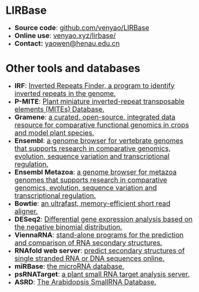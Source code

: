 

# LIRBase
- <font size=4>**Source code**: <a href="https://github.com/venyao/LIRBase" target="_blank">github.com/venyao/LIRBase</a></font> 
- <font size=4>**Online use**: <a href="https://venyao.xyz/lirbase/" target="_blank">venyao.xyz/lirbase/</a></font> 
- <font size=4>**Contact:** [yaowen@henau.edu.cn](mailto:yaowen@henau.edu.cn)</font>

# Other tools and databases
- <font size=4>**IRF**: <a href="https://tandem.bu.edu/irf/irf.download.html" target="_blank">Inverted Repeats Finder, a program to identify inverted repeats in the genome.</a></font>  
- <font size=4>**P-MITE**: <a href="http://pmite.hzau.edu.cn/" target="_blank">Plant miniature inverted-repeat transposable elements (MITEs) Database.</a></font>  
- <font size=4>**Gramene**: <a href="https://www.gramene.org/" target="_blank">a curated, open-source, integrated data resource for comparative functional genomics in crops and model plant species.</a></font>  
- <font size=4>**Ensembl**: <a href="https://www.ensembl.org/" target="_blank">a genome browser for vertebrate genomes that supports research in comparative genomics, evolution, sequence variation and transcriptional regulation.</a></font>  
- <font size=4>**Ensembl Metazoa**: <a href="http://metazoa.ensembl.org/index.html" target="_blank">a genome browser for metazoa genomes that supports research in comparative genomics, evolution, sequence variation and transcriptional regulation.</a></font>  
- <font size=4>**Bowtie**: <a href="http://bowtie-bio.sourceforge.net/index.shtml" target="_blank">an ultrafast, memory-efficient short read aligner.</a></font>  
- <font size=4>**DESeq2**: <a href="https://bioconductor.org/packages/release/bioc/html/DESeq2.html" target="_blank">Differential gene expression analysis based on the negative binomial distribution.</a></font>  
- <font size=4>**ViennaRNA**: <a href="https://www.tbi.univie.ac.at/RNA/" target="_blank">stand-alone programs for the prediction and comparison of RNA secondary structures.</a></font>  
- <font size=4>**RNAfold web server**: <a href="http://rna.tbi.univie.ac.at/cgi-bin/RNAWebSuite/RNAfold.cgi" target="_blank">predict secondary structures of single stranded RNA or DNA sequences online.</a></font>  
- <font size=4>**miRBase**: <a href="http://www.mirbase.org/" target="_blank">the microRNA database.</a></font>  
- <font size=4>**psRNATarget**: <a href="http://plantgrn.noble.org/psRNATarget" target="_blank">a plant small RNA target analysis server.</a></font>  
- <font size=4>**ASRD**: <a href="http://ipf.sustech.edu.cn/pub/asrd/" target="_blank">The Arabidopsis SmallRNA Database.</a></font>  

